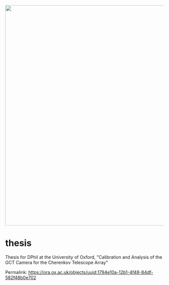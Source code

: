<img src="https://upload.wikimedia.org/wikipedia/en/2/2f/University_of_Oxford.svg" width="700">

# thesis

Thesis for DPhil at the University of Oxford, "Calibration and Analysis of the GCT Camera for the Cherenkov Telescope Array"

Permalink: https://ora.ox.ac.uk/objects/uuid:1794e10a-12b1-4f48-84df-582f48b0e702
